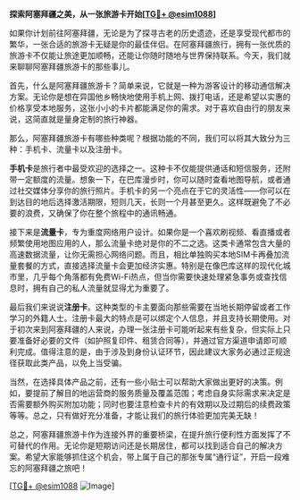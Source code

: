 **探索阿塞拜疆之美，从一张旅游卡开始[[TG💪+ @esim1088](https://t.me/s/esim1088)]**

如果你计划前往阿塞拜疆，无论是为了探寻古老的历史遗迹，还是享受现代都市的繁华，一张合适的旅游卡无疑是你的最佳伴侣。在阿塞拜疆旅行，拥有一张优质的旅游卡不仅能让旅途更加顺畅，还能让你随时随地与世界保持联系。今天，我们就来聊聊阿塞拜疆旅游卡的那些事儿。

首先，什么是阿塞拜疆旅游卡？简单来说，它就是一种为游客设计的移动通信解决方案。无论你是想在异国他乡畅快地使用手机上网、拨打电话，还是希望以实惠的价格享受本地服务，这张小小的卡片都能满足你的需求。对于喜欢自由行的朋友来说，这简直就是量身定制的旅行神器。

那么，阿塞拜疆旅游卡有哪些种类呢？根据功能的不同，我们可以将其大致分为三种：手机卡、流量卡以及注册卡。

**手机卡**是旅行者中最受欢迎的选择之一。这种卡不仅能提供通话和短信服务，还附带一定额度的流量。想象一下，在巴库漫步时，你可以随时查看地图导航，或者通过社交媒体分享你的旅行照片。手机卡的另一个亮点在于它的灵活性——你可以在到达目的地后选择激活期限，短则几天，长则一个月甚至更久。这样既避免了不必要的浪费，又确保了你在整个旅程中的通讯畅通。

接下来是**流量卡**，专为重度网络用户设计。如果你是一个喜欢刷视频、看直播或者频繁使用地图应用的人，那么流量卡绝对是你的不二之选。这类卡通常包含大量的高速数据流量，让你无需担心网络问题。而且，相比单独购买本地SIM卡再叠加流量套餐的方式，直接选择流量卡会更加经济实惠。特别是在像巴库这样的现代化城市里，几乎每个角落都有免费Wi-Fi热点，但当你需要快速处理紧急事务或查找信息时，拥有自己的私人流量就显得尤为重要了。

最后我们来说说**注册卡**。这种类型的卡主要面向那些需要在当地长期停留或者工作学习的外籍人士。注册卡最大的特点是可以绑定个人信息，并且支持长期使用。对于初次来到阿塞拜疆的人来说，办理一张注册卡可能听起来有些复杂，但实际上只要准备好必要的文件（如护照复印件、租赁合同等），并通过官方渠道申请即可顺利完成。值得注意的是，由于涉及到身份认证环节，因此建议大家务必通过正规途径获取此类产品，以免上当受骗。

当然，在选择具体产品之前，还有一些小贴士可以帮助大家做出更好的决策。例如，要提前了解目的地运营商的服务质量及覆盖范围；考虑自身实际需求来决定是否需要额外购买附加功能；同时也要注意检查卡片的有效期以及过期后的续费政策等等。总之，只有做好充分准备，才能让我们的旅行体验更加完美无缺！

总之，阿塞拜疆旅游卡作为连接外界的重要桥梁，在提升旅行便利性方面发挥了不可替代的作用。无论你是短期访问还是长期居住，都可以找到适合自己的解决方案。希望大家能够抓住这个机会，带上属于自己的那张专属“通行证”，开启一段难忘的阿塞拜疆之旅吧！

[[TG💪+ @esim1088](https://t.me/s/esim1088) ![Image](https://i.postimg.cc/4NQfJmqS/Snipaste-2025-05-13-00-14-12.png)]